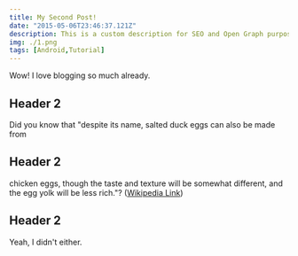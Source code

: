 ```yaml
---
title: My Second Post!
date: "2015-05-06T23:46:37.121Z"
description: This is a custom description for SEO and Open Graph purposes, rather than the default generated excerpt. Simply add a description field to the frontmatter.
img: ./1.png
tags: [Android,Tutorial]
---
```


Wow! I love blogging so much already.
## Header 2
Did you know that "despite its name, salted duck eggs can also be made from
## Header 2
chicken eggs, though the taste and texture will be somewhat different, and the
egg yolk will be less rich."?
([Wikipedia Link](https://en.wikipedia.org/wiki/Salted_duck_egg))
## Header 2
Yeah, I didn't either.
